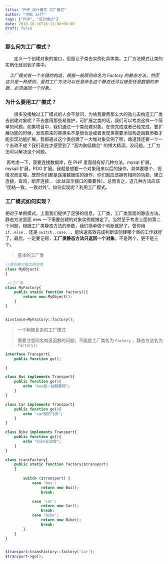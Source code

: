```yaml
---
title: "PHP 设计模式 工厂模式"
author: "杰枫 Jeff"
tags: ["PHP", "设计模式"]
date: 2018-10-16T16:11:08+08:00
draft: false
---
```


### 那么何为工厂模式？

　　定义一个创建对象的接口，但是让子类去实例化具体类。工厂方法模式让类的实例化延迟到子类中。

  　*工厂模式有一个关键的构造，根据一般原则命名为 Factory 的静态方法，然而这只是一种原则，虽然工厂方法可以任意命名这个静态还可以接受任意数据的参数，必须返回一个对象。*

<!--more-->

### 为什么要用工厂模式？

　　很多没接触过工厂模式的人会不禁问，为啥我要费那么大的劲儿去构造工厂类去创建对象呢？不去套用那些易维护，可扩展之类的话，我们可以考虑这样一个简单的问题。如果项目中，我们通过一个类创建对象。在快完成或者已经完成，要扩展功能的时候，发现原来的类类名不是很合适或者发现类需要添加构造函数参数才能实现功能扩展。我都通过这个类创建了一大堆对象实例了啊，难道我还要一个一个去改不成？我们现在才感受到了 “高内聚低耦合” 的博大精深。没问题，工厂方法可以解决这个问题。

​	再考虑一下，我要连接数据库，在 PHP 里面就有好几种方法，mysql 扩展，mysqli 扩展，PDO 扩展。我就是想要一个对象用来以后的操作，具体要哪个，视情况而定喽。既然你们都是连接数据库的操作，你们就应该拥有相同的功能，建立连接，查询，断开连接...（此处显示接口的重要性）。总而言之，这几种方法应该 “团结一致，一致对外”。如何实现呢？利用工厂模式。

### 工厂模式如何实现？

​	相对于单例模式，上面我们提供了足够的信息，工厂类，工厂类里面的静态方法。静态方法里面 new 一下需要创建的对象实例就搞定了。当然至于考虑上面的第二个问题，根据工厂类静态方法的参数，我们简单做个判断就好了。管你用 `if..else..` 还是 `switch..case..`，能快速高效完成判断该创建哪个类的工作就好了。最后，一定要记得，**工厂类静态方法只返回一个对象**。不是两个，更不是三个。



> 基本的工厂类

```PHP
//要创建对象实例的类
class MyObject{
}

 //工厂类
class MyFactory{
	public static function factory(){
        return new MyObject():
    }
}


$instance=MyFactory::factory();
```



>  一个稍微复杂的工厂模式
>
> 需要注意同名构造函数的问题，不能是工厂类名为 `Factory` ，静态方法名为 `factory()` 

```PHP
interface Transport{
    public function go();

}

class Bus implements Transport{
    public function go(){
        echo "bus每一站都要停";
    }
}

class Car implements Transport{
    public function go(){
        echo "car跑的飞快";
    }
}

class Bike implements Transport{
    public function go(){
        echo "bike比较慢";
    }
}

class transFactory{
    public static function factory($transport)
    {
        
        switch ($transport) {
            case 'bus':
                return new Bus();
                break;

            case 'car':
                return new Car();
                break;
            case 'bike':
                return new Bike();
                break;
        }
    }
}


$transport=transFactory::factory('car');
$transport->go();
```